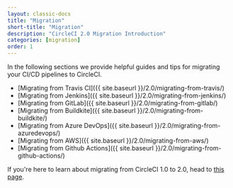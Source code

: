 ```yaml
---
layout: classic-docs
title: "Migration"
short-title: "Migration"
description: "CircleCI 2.0 Migration Introduction"
categories: [migration]
order: 1
---
```


In the following sections we provide helpful guides and tips for migrating your CI/CD pipelines to CircleCI.

* [Migrating from Travis CI]({{ site.baseurl }}/2.0/migrating-from-travis/)
* [Migrating from Jenkins]({{ site.baseurl }}/2.0/migrating-from-jenkins/)
* [Migrating from GitLab]({{ site.baseurl }}/2.0/migrating-from-gitlab/)
* [Migrating from Buildkite]({{ site.baseurl }}/2.0/migrating-from-buildkite/)
* [Migrating from Azure DevOps]({{ site.baseurl }}/2.0/migrating-from-azuredevops/)
* [Migrating from AWS]({{ site.baseurl }}/2.0/migrating-from-aws/)
* [Migrating from Github Actions]({{ site.baseurl }}/2.0/migrating-from-github-actions/)

If you're here to learn about migrating from CircleCI 1.0 to 2.0, head to [this page](https://circleci.com/docs/2.0/upgrading/#section=server-administration).

